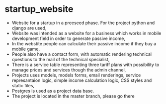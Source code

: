 # startup_website
- Website for a startup in a preeseed phase. For the project python and django are used,
- Website was intended as a website for a business which works in mobile development field in order to generate passive income,
- In the webstite people can calculate their passive income if they buy a mobile game,
- People also have a contact form, with automatic rendering technical questions to the mail of the technical specialist,
- There is a service table representing three tariff plans with possibility to manage prices and services though the admin channel,
- Projects uses models, models forms, email renderings, service represantaion logic, simple income calculation logic, CSS styles and static files,
- Postgres is used as a project data base. 
- The project is located in the master branch, please go there

